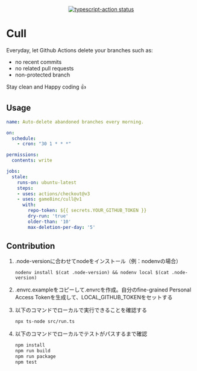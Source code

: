 <p align="center">
  <a href="https://github.com/game8inc/cull/actions"><img alt="typescript-action status" src="https://github.com/game8inc/cull/workflows/build-test/badge.svg"></a>
</p>

# Cull

Everyday, let Github Actions delete your branches such as:

- no recent commits
- no related pull requests
- non-protected branch

Stay clean and Happy coding 👍

## Usage

```yaml
name: Auto-delete abandoned branches every morning.

on:
  schedule:
    - cron: "30 1 * * *"

permissions:
  contents: write

jobs:
  stale:
    runs-on: ubuntu-latest
    steps:
    - uses: actions/checkout@v3
    - uses: game8inc/cull@v1
      with:
        repo-token: ${{ secrets.YOUR_GITHUB_TOKEN }}
        dry-run: 'true'
        older-than: '10'
        max-deletion-per-day: '5'
```

## Contribution

1. .node-versionに合わせてnodeをインストール（例：nodenvの場合）

    `nodenv install $(cat .node-version) && nodenv local $(cat .node-version)`

2. .envrc.exampleをコピーして.envrcを作成。自分のfine-grained Personal Access Tokenを生成して、LOCAL_GITHUB_TOKENをセットする

3. 以下のコマンドでローカルで実行できることを確認する

    ```bash
    npx ts-node src/run.ts
    ```

4. 以下のコマンドでローカルでテストがパスするまで確認

    ```bash
    npm install
    npm run build
    npm run package
    npm test
    ```
